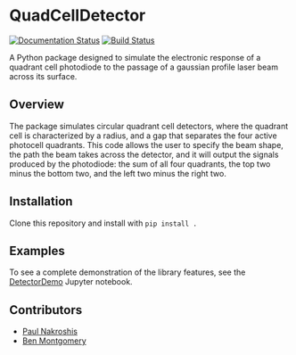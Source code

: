 # QuadCellDetector

[![Documentation Status](https://readthedocs.org/projects/quadcelldetector/badge/?version=latest)](https://quadcelldetector.readthedocs.io/en/latest/?badge=latest)
[![Build Status](https://travis-ci.org/university-of-southern-maine-physics/QuadCellDetector.svg?branch=master)](https://travis-ci.org/university-of-southern-maine-physics/QuadCellDetector)

A Python package designed to simulate the electronic response of a quadrant cell photodiode to the passage of a gaussian profile laser beam across its surface.

## Overview

The package simulates circular quadrant cell detectors, where the quadrant cell is characterized by a radius, and a gap that separates the four active photocell quadrants. This code allows the user to specify the beam shape, the path the beam takes across the detector, and it will output the signals produced by the photodiode: the sum of all four quadrants, the top two minus the bottom two, and the left two minus the right two.

## Installation

Clone this repository and install with `pip install .`

## Examples

To see a complete demonstration of the library features, see the [DetectorDemo][0] Jupyter notebook.

[0]: https://github.com/university-of-southern-maine-physics/QuadCellDetector/blob/master/demos/DetectorDemo.ipynb

## Contributors

+ [Paul Nakroshis](https://github.com/paulnakroshis)
+ [Ben Montgomery](https://github.com/Nyctanthous)
